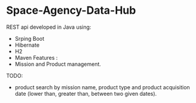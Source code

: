 # Space-Agency-Data-Hub
REST api developed in Java using:
 - Srping Boot
 - Hibernate
 - H2
 - Maven
Features :
 - Mission and Product management.
 
TODO:
 - product search by mission name, product type and product acquisition date (lower than, greater than, between two given dates).
